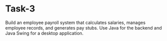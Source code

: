 # Task-3
Build an employee payroll system that calculates salaries, manages employee records, and generates pay stubs. Use Java for the backend and Java Swing for a desktop application.
